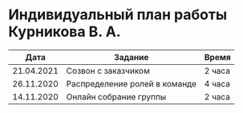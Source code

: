 # Индивидуальный план работы Курникова В. А.

| Дата           | Задание                                              | Время     |
|----------------|------------------------------------------------------|-----------|
| 21.04.2021     |Созвон с заказчиком                                | 2 часа   | Курникова В.А. |
| 26.11.2020     | Распределение ролей в команде                                 | 4 часа   | Курникова В.А. |
| 14.11.2020     | Онлайн собрание группы                                  | 2 часа   | Курникова В.А. |

